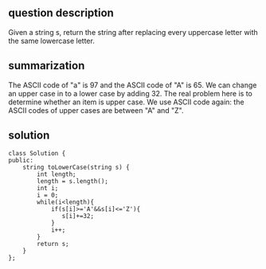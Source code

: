 ## question description
Given a string s, return the string after replacing every uppercase letter with the same lowercase letter.
## summarization
The ASCII code of "a" is 97 and the ASCII code of "A" is 65. We can change an upper case in to a lower case by adding 32. The real problem here is to determine whether an item is upper case. We use ASCII code again: the ASCII codes of upper cases are between "A" and "Z".
## solution
```
class Solution {
public:
    string toLowerCase(string s) {
        int length;
        length = s.length();
        int i;
        i = 0;
        while(i<length){
            if(s[i]>='A'&&s[i]<='Z'){
               s[i]+=32;
            }
            i++;
        }
        return s;
    }
};
```